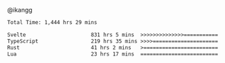 @ikangg
<!--START_SECTION:waka-->

```txt
Total Time: 1,444 hrs 29 mins

Svelte                     831 hrs 5 mins  >>>>>>>>>>>>>>===========   56.78 %
TypeScript                 219 hrs 35 mins >>>>=====================   15.00 %
Rust                       41 hrs 2 mins   >========================   02.80 %
Lua                        23 hrs 17 mins  =========================   01.59 %
```

<!--END_SECTION:waka-->

